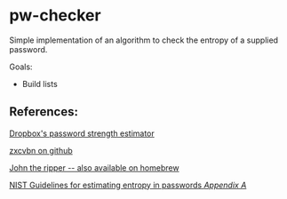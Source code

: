 pw-checker
==========

Simple implementation of an algorithm to check the entropy of a supplied password.


Goals:

- Build lists 


References:
-----------

[Dropbox's password strength estimator](https://tech.dropbox.com/2012/04/zxcvbn-realistic-password-strength-estimation/)

[zxcvbn on github](https://github.com/lowe/zxcvbn)

[John the ripper -- also available on homebrew](http://www.openwall.com/john/)

[NIST Guidelines for estimating entropy in passwords *Appendix A*](http://nvlpubs.nist.gov/nistpubs/SpecialPublications/NIST.SP.800-63-2.pdf)
